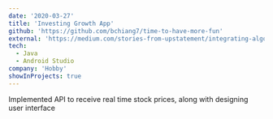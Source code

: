 ```yaml
---
date: '2020-03-27'
title: 'Investing Growth App'
github: 'https://github.com/bchiang7/time-to-have-more-fun'
external: 'https://medium.com/stories-from-upstatement/integrating-algolia-search-with-wordpress-multisite-e2dea3ed449c'
tech:
  - Java
  - Android Studio
company: 'Hobby'
showInProjects: true
---
```


Implemented API to receive real time stock prices, along with designing user interface
